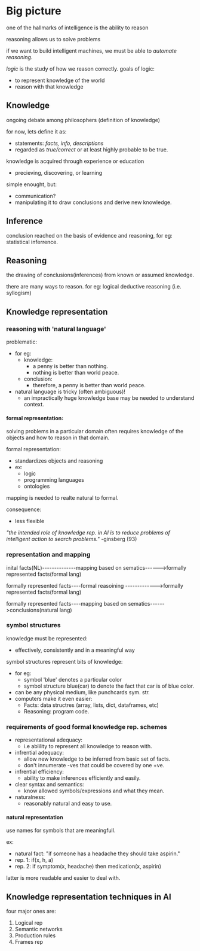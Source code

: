 # Big picture
one of the hallmarks of intelligence is the ability to reason

reasoning allows us to solve problems

if we want to build intelligent machines, we must be able to *automate reasoning*.

*logic* is the study of how we reason correctly.
goals of logic:
  - to represent knowledge of the world
  - reason with that knowledge

## Knowledge
ongoing debate among philosophers (definition of knowledge)

for now, lets define it as:
  - statements: *facts, info, descriptions*
  - regarded as *true/correct* or at least highly probable to be true.

knowledge is acquired through experience or education
  - precieving, discovering, or learning

simple enought, but:
  - communication?
  - manipulating it to draw conclusions and derive new knowledge.

## Inference
conclusion reached on the basis of evidence and reasoning, for eg: statistical inferrence.

## Reasoning
the drawing of conclusions(inferences) from known or assumed knowledge.

there are many ways to reason. for eg: logical deductive reasoning (i.e. syllogism)

## Knowledge representation
### reasoning with 'natural language'
problematic:
- for eg: 
  - knowledge: 
    - a penny is better than nothing.
    - nothing is better than world peace.
  - conclusion:
    - therefore, a penny is better than world peace.
- natural language is tricky (often ambiguous)!
  - an impractically huge knowledge base may be needed to understand context.

#### formal representation:
solving problems in a particular domain often requires knowledge of the objects and how to reason in that domain.

formal representation:
  - standardizes objects and reasoning
  - ex:
    - logic
    - programming languages
    - ontologies

mapping is needed to realte natural to formal.

consequence:
  - less flexible

*"the intended role of knowledge rep. in AI is to reduce problems of intelligent action to search problems."* -ginsberg (93)

### representation and mapping
inital facts(NL)--------------mapping based on sematics------>formally represented facts(formal lang)

formally represented facts----formal reasoining ------------->formally represented facts(formal lang)  

formally represented facts----mapping based on sematics------>conclusions(natural lang)

### symbol structures
knowledge must be represented:
  - effectively, consistently and in a meaningful way
  
symbol structures represent bits of knowledge:
  - for eg:
    - symbol 'blue' denotes a particular color
    - symbol structure blue(car) to denote the fact that car is of blue color.
  - can be any physical medium, like punchcards sym. str.
  - computers make it even easier:
    - Facts: data structres (array, lists, dict, dataframes, etc)
    - Reasoning: program code.

### requirements of good formal knowledge rep. schemes
- representational adequacy:
  - i.e ablility to represent all knowledge to reason with.
- infrential adequacy:
  - allow new knowledge to be inferred from basic set of facts.
  - don't innumerate -ves that could be covered by one +ve.
- infrential efficiency:
  - ability to make inferences efficiently and easily.
- clear syntax and semantics:
  - know allowed symbols/expressions and what they mean.
- naturalness:
  - reasonably natural and easy to use.

#### natural representation
use names for symbols that are meaningfull.

ex: 
  - natural fact: "if someone has a headache they should take aspirin."
  - rep. 1: if(x, h, a)
  - rep. 2: if symptom(x, headache) then medication(x, aspirin)

latter is more readable and easier to deal with.

## Knowledge representation techniques in AI
four major ones are:
1. Logical rep
2. Semantic networks
3. Production rules
4. Frames rep




